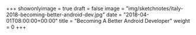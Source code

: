 +++
showonlyimage = true
draft = false
image = "img/sketchnotes/italy-2018-becoming-better-android-dev.jpg"
date = "2018-04-01T08:00:00+00:00"
title = "Becoming A Better Android Developer"
weight = 0
+++

